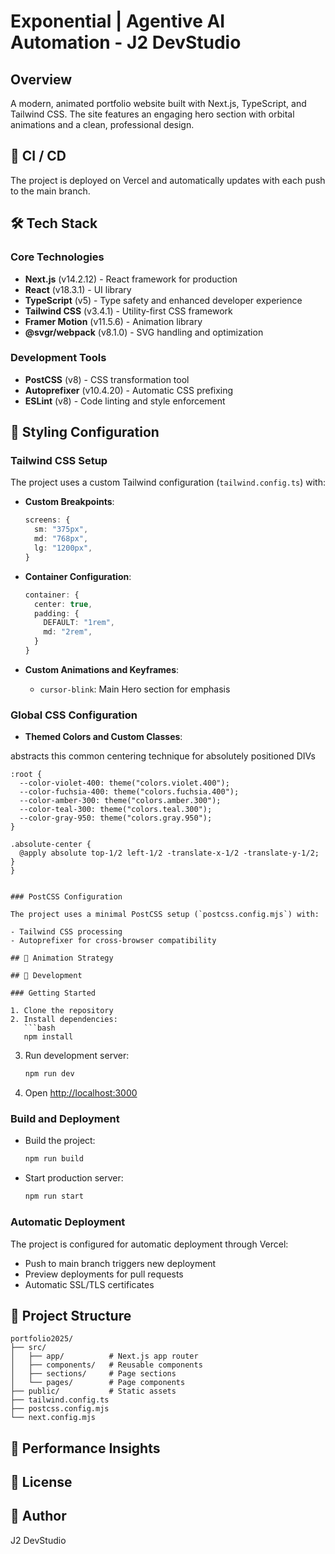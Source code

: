# Exponential | Agentive AI Automation - J2 DevStudio

## Overview

A modern, animated portfolio website built with Next.js, TypeScript, and Tailwind CSS. The site features an engaging hero section with orbital animations and a clean, professional design.

## 🚀 CI / CD

The project is deployed on Vercel and automatically updates with each push to the main branch.

## 🛠 Tech Stack

### Core Technologies

- **Next.js** (v14.2.12) - React framework for production
- **React** (v18.3.1) - UI library
- **TypeScript** (v5) - Type safety and enhanced developer experience
- **Tailwind CSS** (v3.4.1) - Utility-first CSS framework
- **Framer Motion** (v11.5.6) - Animation library
- **@svgr/webpack** (v8.1.0) - SVG handling and optimization

### Development Tools

- **PostCSS** (v8) - CSS transformation tool
- **Autoprefixer** (v10.4.20) - Automatic CSS prefixing
- **ESLint** (v8) - Code linting and style enforcement

## 🎨 Styling Configuration

### Tailwind CSS Setup

The project uses a custom Tailwind configuration (`tailwind.config.ts`) with:

- **Custom Breakpoints**:

  ```typescript
  screens: {
    sm: "375px",
    md: "768px",
    lg: "1200px",
  }
  ```

- **Container Configuration**:

  ```typescript
  container: {
    center: true,
    padding: {
      DEFAULT: "1rem",
      md: "2rem",
    }
  }
  ```

- **Custom Animations and Keyframes**:
  - `cursor-blink`: Main Hero section for emphasis

### Global CSS Configuration

- **Themed Colors and Custom Classes**:

abstracts this common centering technique for absolutely positioned DIVs

```@layer base {
:root {
  --color-violet-400: theme("colors.violet.400");
  --color-fuchsia-400: theme("colors.fuchsia.400");
  --color-amber-300: theme("colors.amber.300");
  --color-teal-300: theme("colors.teal.300");
  --color-gray-950: theme("colors.gray.950");
}

.absolute-center {
  @apply absolute top-1/2 left-1/2 -translate-x-1/2 -translate-y-1/2;
}
}
```

````

### PostCSS Configuration

The project uses a minimal PostCSS setup (`postcss.config.mjs`) with:

- Tailwind CSS processing
- Autoprefixer for cross-browser compatibility

## 🌟 Animation Strategy

## 🔧 Development

### Getting Started

1. Clone the repository
2. Install dependencies:
   ```bash
   npm install
````

3. Run development server:
   ```bash
   npm run dev
   ```
4. Open [http://localhost:3000](http://localhost:3000)

### Build and Deployment

- Build the project:
  ```bash
  npm run build
  ```
- Start production server:
  ```bash
  npm run start
  ```

### Automatic Deployment

The project is configured for automatic deployment through Vercel:

- Push to main branch triggers new deployment
- Preview deployments for pull requests
- Automatic SSL/TLS certificates

## 📝 Project Structure

```
portfolio2025/
├── src/
│   ├── app/          # Next.js app router
│   ├── components/   # Reusable components
│   ├── sections/     # Page sections
│   └── pages/        # Page components
├── public/           # Static assets
├── tailwind.config.ts
├── postcss.config.mjs
└── next.config.mjs
```

## 🎯 Performance Insights

## 📄 License

## 👤 Author

J2 DevStudio
